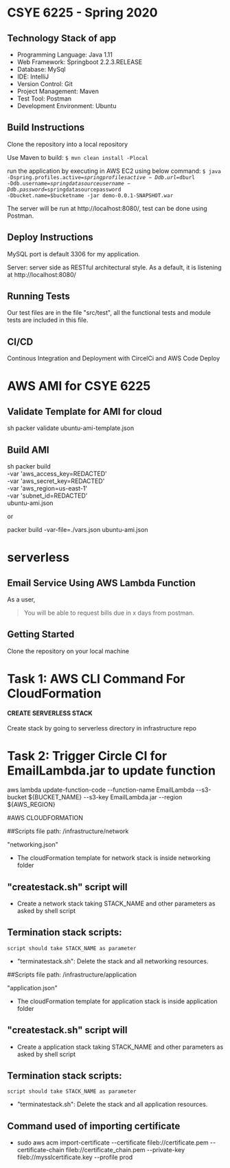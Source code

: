 # CSYE 6225 - Spring 2020

## Technology Stack of app
- Programming Language: Java 1.11
- Web Framework: Springboot 2.2.3.RELEASE
- Database: MySql
- IDE: IntelliJ
- Version Control: Git
- Project Management: Maven
- Test Tool: Postman
- Development Environment: Ubuntu

## Build Instructions
Clone the repository into a local repository

Use Maven to build:
<code>$ mvn clean install -Plocal</code>

run the application by executing in AWS EC2 using below command:
<code>$ java -Dspring.profiles.active=$springprofilesactive -Ddb.url=$dburl -Ddb.username=$springdatasourceusername -Ddb.password=$springdatasourcepassword -Dbucket.name=$bucketname -jar  demo-0.0.1-SNAPSHOT.war</code>

The server will be run at http://localhost:8080/, test can be done using Postman.

## Deploy Instructions
MySQL port is default 3306 for my application.

Server: server side as RESTful architectural style. As a default, it is listening at http://localhost:8080/


## Running Tests
Our test files are in the file "src/test", all the functional tests and module tests are included in this file.

## CI/CD
Continous Integration and Deployment with CircelCi and AWS Code Deploy


# AWS AMI for CSYE 6225

## Validate Template for AMI for cloud

sh
packer validate ubuntu-ami-template.json


## Build AMI

sh
packer build \
    -var 'aws_access_key=REDACTED' \
    -var 'aws_secret_key=REDACTED' \
    -var 'aws_region=us-east-1' \
    -var 'subnet_id=REDACTED' \
    ubuntu-ami.json


or 

packer build -var-file=./vars.json ubuntu-ami.json

# serverless

## Email Service Using AWS Lambda Function
As a user,
> You will be able to request bills due in x days from postman.

## Getting Started
Clone the repository on your local machine

# Task 1: AWS CLI Command For CloudFormation

#### CREATE SERVERLESS STACK

Create stack by going to serverless directory in infrastructure repo


# Task 2: Trigger Circle CI for EmailLambda.jar to update function

 aws lambda update-function-code --function-name  EmailLambda  --s3-bucket ${BUCKET_NAME} --s3-key EmailLambda.jar --region ${AWS_REGION}


 #AWS CLOUDFORMATION


##Scripts file path: /infrastructure/network
 
 <p>"networking.json"</p>
 <ul>
 	<li>The cloudFormation template for network stack is inside networking folder</li>
 </ul>

## "createstack.sh" script will
<ul>
  <li>Create a network stack taking STACK_NAME and other parameters as asked by shell script</li>
</ul>


## Termination stack scripts: 
	script should take STACK_NAME as parameter
<ul>
	<li> "terminatestack.sh": Delete the stack and all networking resources.</li>
</ul>


##Scripts file path: /infrastructure/application
 
 <p>"application.json"</p>
 <ul>
 	<li>The cloudFormation template for application stack is inside application folder</li>
 </ul>

## "createstack.sh" script will
<ul>
  <li>Create a application stack taking STACK_NAME and other parameters as asked by shell script</li>
</ul>


## Termination stack scripts: 
	script should take STACK_NAME as parameter
<ul>
	<li> "terminatestack.sh": Delete the stack and all application resources.</li>
</ul>


## Command used of importing certificate 
<ul>
	<li>sudo aws acm import-certificate --certificate fileb://certificate.pem --certificate-chain fileb://certificate_chain.pem --private-key fileb://mysslcertificate.key --profile prod</li>
</ul>
